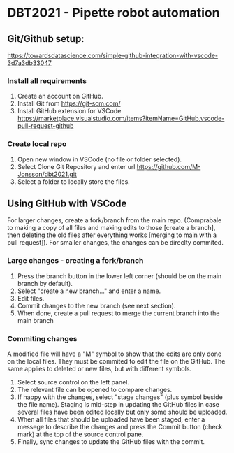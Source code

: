 # DBT2021 - Pipette robot automation
## Git/Github setup:
https://towardsdatascience.com/simple-github-integration-with-vscode-3d7a3db33047
### Install all requirements
1. Create an account on GitHub.
2. Install Git from https://git-scm.com/
3. Install GitHub extension for VSCode https://marketplace.visualstudio.com/items?itemName=GitHub.vscode-pull-request-github

### Create local repo
1. Open new window in VSCode (no file or folder selected).
2. Select Clone Git Repository and enter url https://github.com/M-Jonsson/dbt2021.git 
3. Select a folder to locally store the files.

## Using GitHub with VSCode
For larger changes, create a fork/branch from the main repo. (Comprabale to making a copy of all files and making edits to those [create a branch], then deleting the old files after everything works [merging to main with a pull request]).
For smaller changes, the changes can be direclty commited.
### Large changes - creating a fork/branch
1. Press the branch button in the lower left corner (should be on the main branch by default). 
2. Select "create a new branch..." and enter a name.
3. Edit files.
4. Commit changes to the new branch (see next section).
5. When done, create a pull request to merge the current branch into the main branch 
### Commiting changes
A modified file will have a "M" symbol to show that the edits are only done on the local files. They must be commited to edit the file on the GitHub. The same applies to deleted or new files, but with different symbols. 
1. Select source control on the left panel.
2. The relevant file can be opened to compare changes.
3. If happy with the changes, select "stage changes" (plus symbol beside the file name). Staging is mid-step in updating the GitHub files in case several files have been edited locally but only some should be uploaded.
4. When all files that should be uploaded have been staged, enter a messege to describe the changes and press the Commit button (check mark) at the top of the source control pane.
5. Finally, sync changes to update the GitHub files with the commit. 